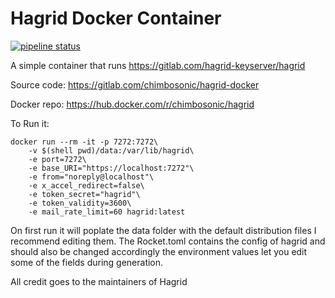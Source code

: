 # Hagrid Docker Container
[![pipeline status](https://gitlab.com/chimbosonic/hagrid-docker/badges/master/pipeline.svg)](https://gitlab.com/chimbosonic/hagrid-docker/-/commits/master)

A simple container that runs https://gitlab.com/hagrid-keyserver/hagrid

Source code: https://gitlab.com/chimbosonic/hagrid-docker

Docker repo: https://hub.docker.com/r/chimbosonic/hagrid

To Run it:
```
docker run --rm -it -p 7272:7272\
	-v $(shell pwd)/data:/var/lib/hagrid\
	-e port=7272\
	-e base_URI="https://localhost:7272"\
	-e from="noreply@localhost"\
	-e x_accel_redirect=false\
	-e token_secret="hagrid"\
	-e token_validity=3600\
	-e mail_rate_limit=60 hagrid:latest
```
On first run it will poplate the data folder with the default distribution files I recommend editing them.
The Rocket.toml contains the config of hagrid and should also be changed accordingly the environment values let you edit some of the fields during generation.

All credit goes to the maintainers of Hagrid